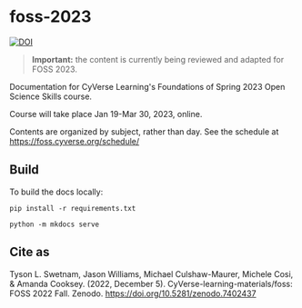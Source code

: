 # foss-2023

[![DOI](https://zenodo.org/badge/DOI/10.5281/zenodo.7402437.svg)](https://doi.org/10.5281/zenodo.7402437)


> **Important:** the content is currently being reviewed and adapted for FOSS 2023.

Documentation for CyVerse Learning's Foundations of Spring 2023 Open Science Skills course.

Course will take place Jan 19-Mar 30, 2023, online.

Contents are organized by subject, rather than day. See the schedule at https://foss.cyverse.org/schedule/

## Build

To build the docs locally:

```
pip install -r requirements.txt

python -m mkdocs serve
```

## Cite as

Tyson L. Swetnam, Jason Williams, Michael Culshaw-Maurer, Michele Cosi, & Amanda Cooksey. (2022, December 5). CyVerse-learning-materials/foss: FOSS 2022 Fall. Zenodo. https://doi.org/10.5281/zenodo.7402437
